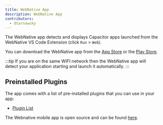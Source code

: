 ```yaml
---
title: WebNative App
description: WebNative App
contributors:
  - dtarnawsky
---
```


The WebNative app detects and displays Capacitor apps launched from the WebNative VS Code Extension (click `Run` > `Web`).

You can download the WebNative app from the [App Store](https://apps.apple.com/us/app/nexus-browser/id6445866986) or the [Play Store](https://play.google.com/store/apps/details?id=com.nexusconcepts.nexus).

:::tip
If you are on the same WIFI network then the WebNative app will detect your application starting and launch it automatically.
:::


## Preinstalled Plugins
The app comes with a list of pre-installed plugins that you can use in your app:
- [Plugin List](https://webnative.app/capacitor)

The Webnative mobile app is open source and can be found [here](https://github.com/damiant/nexus-browser).